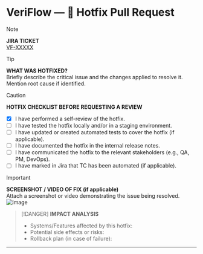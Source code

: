 # VeriFlow — 🚨 Hotfix Pull Request

> [!NOTE]
> **JIRA TICKET**  
> [VF-XXXXX](https://your-jira-instance.atlassian.net/browse/VF-XXXXX)  

> [!TIP]
> **WHAT WAS HOTFIXED?**  
> Briefly describe the critical issue and the changes applied to resolve it. Mention root cause if identified.

> [!CAUTION]
> **HOTFIX CHECKLIST BEFORE REQUESTING A REVIEW**
> - [x] I have performed a self-review of the hotfix.
> - [ ] I have tested the hotfix locally and/or in a staging environment.
> - [ ] I have updated or created automated tests to cover the hotfix (if applicable).
> - [ ] I have documented the hotfix in the internal release notes.
> - [ ] I have communicated the hotfix to the relevant stakeholders (e.g., QA, PM, DevOps).
> - [ ] I have marked in Jira that TC has been automated (if applicable).

> [!IMPORTANT]
> **SCREENSHOT / VIDEO OF FIX (if applicable)**  
> Attach a screenshot or video demonstrating the issue being resolved.  
> ![image](https://github.com/user-attachments/assets/3f4806a2-2014-46dd-8ddb-fe8c72dcbc7f)

> [!DANGER]
> **IMPACT ANALYSIS**  
> - Systems/Features affected by this hotfix:
> - Potential side effects or risks:
> - Rollback plan (in case of failure):

---

[VF-XXXXX]: https://your-jira-instance.atlassian.net/browse/VF-XXXXX
[VF-YYYYY]: https://your-jira-instance.atlassian.net/browse/VF-YYYYY
